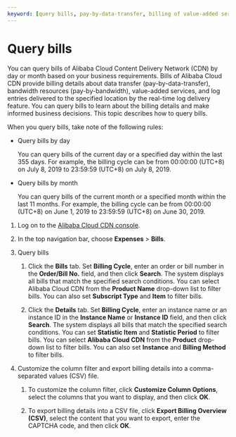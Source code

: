 ```yaml
---
keyword: [query bills, pay-by-data-transfer, billing of value-added services, billing of real-time log delivery]
---
```


# Query bills

You can query bills of Alibaba Cloud Content Delivery Network \(CDN\) by day or month based on your business requirements. Bills of Alibaba Cloud CDN provide billing details about data transfer \(pay-by-data-transfer\), bandwidth resources \(pay-by-bandwidth\), value-added services, and log entries delivered to the specified location by the real-time log delivery feature. You can query bills to learn about the billing details and make informed business decisions. This topic describes how to query bills.

When you query bills, take note of the following rules:

-   Query bills by day

    You can query bills of the current day or a specified day within the last 355 days. For example, the billing cycle can be from 00:00:00 \(UTC+8\) on July 8, 2019 to 23:59:59 \(UTC+8\) on July 8, 2019.

-   Query bills by month

    You can query bills of the current month or a specified month within the last 11 months. For example, the billing cycle can be from 00:00:00 \(UTC+8\) on June 1, 2019 to 23:59:59 \(UTC+8\) on June 30, 2019.


1.  Log on to the [Alibaba Cloud CDN console](https://cdn.console.aliyun.com).

2.  In the top navigation bar, choose **Expenses** \> **Bills**.

3.  Query bills

    1.  Click the **Bills** tab. Set **Billing Cycle**, enter an order or bill number in the **Order/Bill No.** field, and then click **Search**. The system displays all bills that match the specified search conditions. You can select Alibaba Cloud CDN from the **Product Name** drop-down list to filter bills. You can also set **Subscript Type** and **Item** to filter bills.

    2.  Click the **Details** tab. Set **Billing Cycle**, enter an instance name or an instance ID in the **Instance Name** or **Instance ID** field, and then click **Search**. The system displays all bills that match the specified search conditions. You can set **Statistic Item** and **Statistic Period** to filter bills. You can select **Alibaba Cloud CDN** from the **Product** drop-down list to filter bills. You can also set **Instance** and **Billing Method** to filter bills.

4.  Customize the column filter and export billing details into a comma-separated values \(CSV\) file.

    1.  To customize the column filter, click **Customize Column Options**, select the columns that you want to display, and then click **OK**.

    1.  To export billing details into a CSV file, click **Export Billing Overview \(CSV\)**, select the content that you want to export, enter the CAPTCHA code, and then click **OK**.


